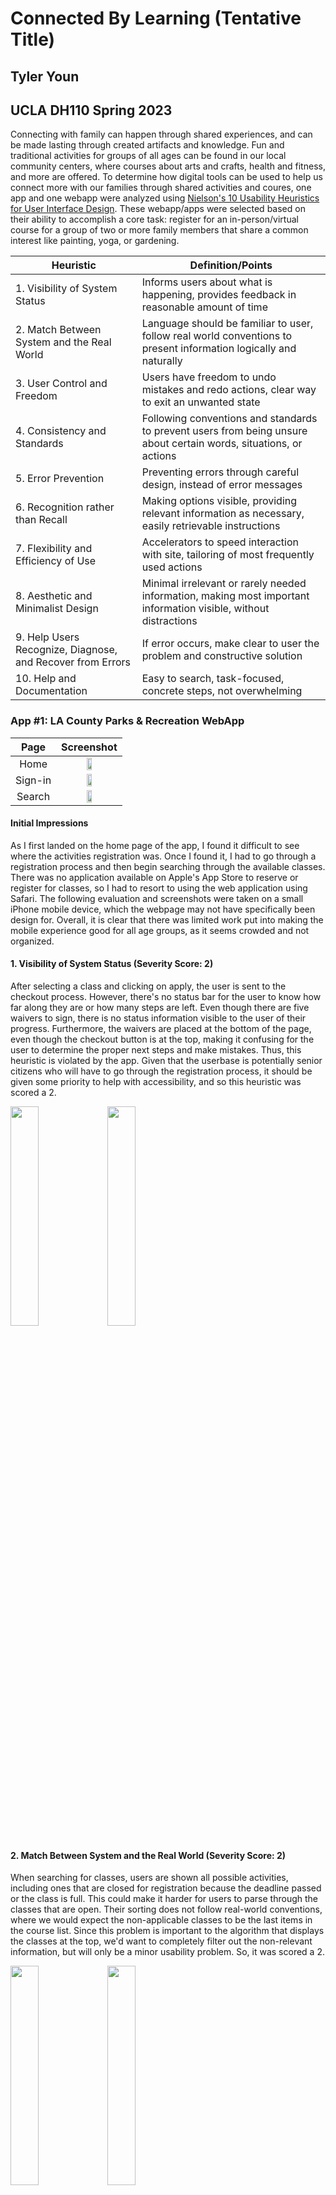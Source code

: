 # Connected By Learning (Tentative Title)
## Tyler Youn 
## UCLA DH110 Spring 2023

Connecting with family can happen through shared experiences, and can be made lasting through created artifacts and knowledge. Fun and traditional activities for groups of all ages can be found in our local community centers, where courses about arts and crafts, health and fitness, and more are offered. To determine how digital tools can be used to help us connect more with our families through shared activities and coures, one app and one webapp were analyzed using [Nielson's 10 Usability Heuristics for User Interface Design](https://www.nngroup.com/articles/ten-usability-heuristics/). These webapp/apps were selected based on their ability to accomplish a core task: register for an in-person/virtual course for a group of two or more family members that share a common interest like painting, yoga, or gardening. 

| Heuristic | Definition/Points | 
| --- | --- |
| 1. Visibility of System Status | Informs users about what is happening, provides feedback in reasonable amount of time |
| 2. Match Between System and the Real World | Language should be familiar to user, follow real world conventions to present information logically and naturally
| 3. User Control and Freedom | Users have freedom to undo mistakes and redo actions, clear way to exit an unwanted state
| 4. Consistency and Standards | Following conventions and standards to prevent users from being unsure about certain words, situations, or actions
| 5. Error Prevention | Preventing errors through careful design, instead of error messages | 
| 6. Recognition rather than Recall | Making options visible, providing relevant information as necessary, easily retrievable instructions 
| 7. Flexibility and Efficiency of Use | Accelerators to speed interaction with site, tailoring of most frequently used actions
| 8. Aesthetic and Minimalist Design | Minimal irrelevant or rarely needed information, making most important information visible, without distractions
| 9. Help Users Recognize, Diagnose, and Recover from Errors | If error occurs, make clear to user the problem and constructive solution | 
| 10. Help and Documentation | Easy to search, task-focused, concrete steps, not overwhelming | 

### App #1: LA County Parks & Recreation WebApp

Page             |  Screenshot
:-------------------------:|:-------------------------:
Home |  <img src="./img/homepage.PNG" width ="30%">
Sign-in | <img src="./img/signin.PNG" width = "30%">
Search | <img src="./img/search.PNG" width = "30%">

#### Initial Impressions

As I first landed on the home page of the app, I found it difficult to see where the activities registration was. Once I found it, I had to go through a registration process and then begin searching through the available classes. There was no application available on Apple's App Store to reserve or register for classes, so I had to resort to using the web application using Safari. The following evaluation and screenshots were taken on a small iPhone mobile device, which the webpage may not have specifically been design for. Overall, it is clear that there was limited work put into making the mobile experience good for all age groups, as it seems crowded and not organized. 

#### 1. Visibility of System Status (Severity Score: 2)
After selecting a class and clicking on apply, the user is sent to the checkout process. However, there's no status bar for the user to know how far along they are or how many steps are left. Even though there are five waivers to sign, there is no status information visible to the user of their progress. Furthermore, the waivers are placed at the bottom of the page, even though the checkout button is at the top, making it confusing for the user to determine the proper next steps and make mistakes. Thus, this heuristic is violated by the app. Given that the userbase is potentially senior citizens who will have to go through the registration process, it should be given some priority to help with accessibility, and so this heuristic was scored a 2. 

<img src="./img/IMG_2685.PNG" width ="30%">

<img src="./img/IMG_2686.PNG" width ="30%">


#### 2. Match Between System and the Real World (Severity Score: 2)
When searching for classes, users are shown all possible activities, including ones that are closed for registration because the deadline passed or the class is full. This could make it harder for users to parse through the classes that are open. Their sorting does not follow real-world conventions, where we would expect the non-applicable classes to be the last items in the course list. Since this problem is important to the algorithm that displays the classes at the top, we'd want to completely filter out the non-relevant information, but will only be a minor usability problem. So, it was scored a 2.

<img src="./img/IMG_2687.PNG" width ="30%">

<img src="./img/IMG_2688.PNG" width ="30%">


#### 3. User Control and Freedom (Severity Score: 3)
There are many courses that teach the same topics but with different locations or dates and times. It is easy for someone to select a class with a topic that they are interested in without checking the time or location. Thus, if a user does make that mistake, there should be a way that they can simply switch through the same event with different available times and locations. By doing so, the users would be able to skip the dialogue of deleting the original class, seaching for the same class name but with the desired time and location, and then adding the class to the cart. This problem was scored a 3, as it helps organize much of the course listings, and provides a high level of customizability. 

<img src="./img/IMG_2689.PNG" width ="30%">

#### 4. Consistency and Standards (Severity Score: 3)
There are classes that have tags showing that it is "In-progress". This implies to the user that it may be open for registration. For some classes, this is the case, as there are no spots open left in the class. However, the course listing is inconsistent, in that once you navigate to the sign up page and attempt to register, it notifies you that the registration deadline has passed. Therefore the user is being told the same information about the classes, but getting inconsistent data when trying to register. This was scored a three, as it is a clear sign of an item not being indexed properly. Even though both classes are 'in progress', it is not clear if it is still available for registration. 

<img src="./img/IMG_2687.PNG" width ="30%">

<img src="./img/IMG_2691.PNG" width ="30%">


#### 5. Error Prevention (Severity Score: 1)
When registering for a class, the user must specify who the class is being enrolled for, to check age eligibility and other constraints. If someone is enrolled already in a course, and tries to enroll into the course again, it will not allow one to do so. However, this error message still occurs, we want to prevent it from happening in the first place. Namely, we want the name to not be clickable, or greyed out, to the user, such that they know that the person is not eligible or has already signed up for the class. Since it did not affect the overall functionality of the service, and the error was caught, it was scored a severity score of 1. 

<img src="./img/IMG_2692.PNG" width ="30%">

<img src="./img/IMG_2696.PNG" width ="30%">


#### 6. Recognition rather than Recall (Severity Score: 1)
On the search page, for each class we are given some relevant information like the topic, dates, and location. However, it is not explicit how many sessions there will be, either in total or per week. This information should be displayed, especially since these are paid activities, it is fair for customers to want to know how much each session may cost. Instead of having them calculate it themselves and figure out how the schedule will be like, having an extra line containing that information may be helpful. Since it just provides another side to the information about the dates, this was scored a 1.

<img src="./img/IMG_2693.PNG" width ="30%">

#### 7. Flexibility and Efficiency of Use (Severity Score: 3)
There is a lack of a home button to return to the search page. If a user wants to navigate between where-ever they are on the website back to searching for classes again, they have to click on the sidebar and then 'Activities', which may log them out of their account. In another section, there are limited ways to filter through the available courses, to separate them from the 'Cancelled', 'Closed', and 'Full' classes. Since these dialogues are tedious and affect how the users interact with the service, it should be fixed and given priority. 

<img src="./img/IMG_9DC1C157B438-1.jpeg" width ="30%">

<img src="./img/IMG_2695.PNG" width ="30%">

#### 8. Aesthetic and Minimalist Design (Severity Score: 3)
Once the user lands onto the LA County Reservations system, which is where you can register for classes or make reservations, they are immediately greeted with large images and walls of text which are instructions to complete the core task. Instead of the design being intuitive to navigate and use, it makes the user have to search for the next step by reading the text. It also does not help that there is a lack of spacing between different elements, which overload users with information. There are major spacing issues and information overload that should be given high priority to amend, thus it is scored a 3. 

<img src="./img/IMG_2702.PNG" width ="30%">

#### 9. Help Users Recognize, Diagnose, and Recover from Errors (Severity Score: 2)
From the figure provided in point 5, we can see that the information provided to the user from the error message can be confusing and cryptic. It seems that the errors were spawned from the same issue, yet two messages were given. It also does not differentiate between the two points, but simply gives a large wall of text explaining what the error is. However, it does provide a next step to the user in order to resolve this error. This heuristic was scored a 2, as although the error message may not have been incomprehensible, it was unnecessarily long. 

#### 10. Help and Documentation (Severity Score: 2) 
A Frequently Asked Question (FAQ) section is available and has a list of questions that could be useful for those who are confused or lost. It would be helpful if there were videos or some visuals to explain how to register for classes, especially for older demographics. There are some videos to aid in registration, but they are hidden on the last item of the list in the FAQ, instead of displaying them front and center of the help page. This was scored a 2, as having the resources are there, but could be organized better. 

<img src="./img/IMG_2694.PNG" width ="30%">

#### Here are the final tabulated severity scores for the LA County Parks & Rec Webapp:

| Heuristic | Severity Scores (1-3)| 
| --- | --- |
| 1. Visibility of System Status | 2 |
| 2. Match Between System and the Real World | 2
| 3. User Control and Freedom |3
| 4. Consistency and Standards | 3
| 5. Error Prevention | 1
| 6. Recognition rather than Recall | 1
| 7. Flexibility and Efficiency of Use | 3
| 8. Aesthetic and Minimalist Design | 3
| 9. Help Users Recognize, Diagnose, and Recover from Errors | 2
| 10. Help and Documentation | 2
